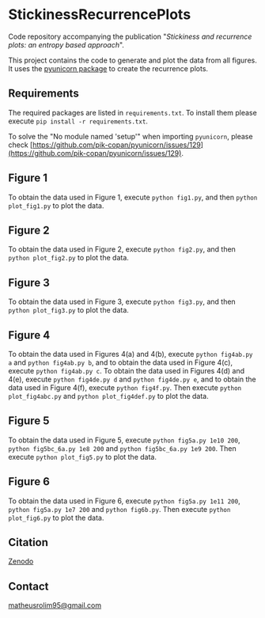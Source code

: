 # StickinessRecurrencePlots

Code repository accompanying the publication "*Stickiness and recurrence plots: an entropy based approach*".

This project contains the code to generate and plot the data from all figures. It uses the [pyunicorn package](http://www.pik-potsdam.de/~donges/pyunicorn/) to create the recurrence plots.

## Requirements

The required packages are listed in ``` requirements.txt ```. To install them please execute ``` pip install -r requirements.txt ```.

To solve the "No module named 'setup'" when importing ``` pyunicorn ```, please check [https://github.com/pik-copan/pyunicorn/issues/129](https://github.com/pik-copan/pyunicorn/issues/129).

## Figure 1

To obtain the data used in Figure 1, execute ``` python fig1.py ```, and then ``` python plot_fig1.py ``` to plot the data.

## Figure 2

To obtain the data used in Figure 2, execute ``` python fig2.py ```, and then ``` python plot_fig2.py ``` to plot the data.

## Figure 3

To obtain the data used in Figure 3, execute ``` python fig3.py ```, and then ``` python plot_fig3.py ``` to plot the data.

## Figure 4

To obtain the data used in Figures 4(a) and 4(b), execute ``` python fig4ab.py a ``` and ``` python fig4ab.py b ```, and to obtain the data used in Figure 4(c), execute ``` python fig4ab.py c ```. To obtain the data used in Figures 4(d) and 4(e), execute ``` python fig4de.py d ``` and ``` python fig4de.py e ```, and to obtain the data used in Figure 4(f), execute ``` python fig4f.py ```. Then execute ``` python plot_fig4abc.py ``` and ``` python plot_fig4def.py ``` to plot the data.

## Figure 5

To obtain the data used in Figure 5, execute ``` python fig5a.py 1e10 200 ```, ``` python fig5bc_6a.py 1e8 200 ``` and ``` python fig5bc_6a.py 1e9 200 ```. Then execute ``` python plot_fig5.py ``` to plot the data.

## Figure 6

To obtain the data used in Figure 6, execute ``` python fig5a.py 1e11 200 ```, ``` python fig5a.py 1e7 200 ``` and ``` python fig6b.py ```. Then execute ``` python plot_fig6.py ``` to plot the data.

## Citation

[Zenodo](https://doi.org/10.5281/zenodo.7390148)

## Contact

[matheusrolim95@gmail.com](mailto:matheusrolim95@gmail.com)